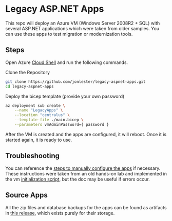 # Legacy ASP.NET Apps

This repo will deploy an Azure VM (Windows Server 2008R2 + SQL) with several ASP.NET applications which were taken from older samples.  You can use these apps to test migration or modernization tools.

## Steps

Open Azure [Cloud Shell](https://portal.azure.com/#cloudshell/) and run the following commands.

Clone the Repository

```bash
git clone https://github.com/jonlester/legacy-aspnet-apps.git
cd legacy-aspnet-apps
```

Deploy the bicep template (provide your own password)

```bash
az deployment sub create \
    --name "LegacyApps" \
    --location "centralus" \
    --template-file ./main.bicep \
    --parameters vmAdminPassword={ password }
```

After the VM is created and the apps are configured, it will reboot.  Once it is started again, it is ready to use.

## Troubleshooting

You can reference the [steps to manually configure the apps](./docs/apps-manual-configuration.md) if necessary.  These instructions were taken from an old hands-on lab and implemented in the vm [initialization script](./scripts/post-config-win2k8r2-sql.ps1), but the doc may be useful if errors occur.

## Source Apps

All the zip files and database backups for the apps can be found as artifacts in [this release](https://github.com/jonlester/legacy-aspnet-apps/releases/tag/dummy-release), which exists purely for their storage.
